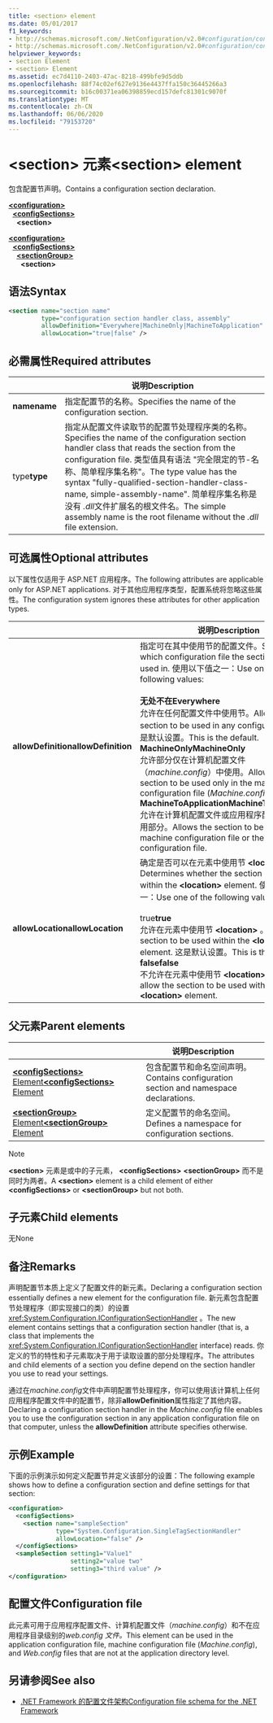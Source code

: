 ```yaml
---
title: <section> element
ms.date: 05/01/2017
f1_keywords:
- http://schemas.microsoft.com/.NetConfiguration/v2.0#configuration/configSections/section
- http://schemas.microsoft.com/.NetConfiguration/v2.0#configuration/configSections/sectionGroup/section
helpviewer_keywords:
- section Element
- <section> Element
ms.assetid: ec7d4110-2403-47ac-8218-499bfe9d5ddb
ms.openlocfilehash: 88f74c02ef627e9136e4437ffa150c36445266a3
ms.sourcegitcommit: b16c00371ea06398859ecd157defc81301c9070f
ms.translationtype: MT
ms.contentlocale: zh-CN
ms.lasthandoff: 06/06/2020
ms.locfileid: "79153720"
---
```

# <a name="section-element"></a><span data-ttu-id="c92e8-102">\<section> 元素</span><span class="sxs-lookup"><span data-stu-id="c92e8-102">\<section> element</span></span>

<span data-ttu-id="c92e8-103">包含配置节声明。</span><span class="sxs-lookup"><span data-stu-id="c92e8-103">Contains a configuration section declaration.</span></span>

[**\<configuration>**](configuration-element.md)\
&nbsp;&nbsp;[**\<configSections>**](configsections-element-for-configuration.md)\
&nbsp;&nbsp;&nbsp;&nbsp;**\<section>**

[**\<configuration>**](configuration-element.md)\
&nbsp;&nbsp;[**\<configSections>**](configsections-element-for-configuration.md)\
&nbsp;&nbsp;&nbsp;&nbsp;[**\<sectionGroup>**](sectiongroup-element-for-configsections.md)\
&nbsp;&nbsp;&nbsp;&nbsp;&nbsp;&nbsp;**\<section>**

## <a name="syntax"></a><span data-ttu-id="c92e8-104">语法</span><span class="sxs-lookup"><span data-stu-id="c92e8-104">Syntax</span></span>

```xml
<section name="section name"
         type="configuration section handler class, assembly"
         allowDefinition="Everywhere|MachineOnly|MachineToApplication"
         allowLocation="true|false" />
```

## <a name="required-attributes"></a><span data-ttu-id="c92e8-105">必需属性</span><span class="sxs-lookup"><span data-stu-id="c92e8-105">Required attributes</span></span>

|           | <span data-ttu-id="c92e8-106">说明</span><span class="sxs-lookup"><span data-stu-id="c92e8-106">Description</span></span> |
| --------- | ----------- |
| <span data-ttu-id="c92e8-107">**name**</span><span class="sxs-lookup"><span data-stu-id="c92e8-107">**name**</span></span>  | <span data-ttu-id="c92e8-108">指定配置节的名称。</span><span class="sxs-lookup"><span data-stu-id="c92e8-108">Specifies the name of the configuration section.</span></span> |
| <span data-ttu-id="c92e8-109">type</span><span class="sxs-lookup"><span data-stu-id="c92e8-109">**type**</span></span>  | <span data-ttu-id="c92e8-110">指定从配置文件读取节的配置节处理程序类的名称。</span><span class="sxs-lookup"><span data-stu-id="c92e8-110">Specifies the name of the configuration section handler class that reads the section from the configuration file.</span></span> <span data-ttu-id="c92e8-111">类型值具有语法 "完全限定的节-名称、简单程序集名称"。</span><span class="sxs-lookup"><span data-stu-id="c92e8-111">The type value has the syntax "fully-qualified-section-handler-class-name, simple-assembly-name".</span></span> <span data-ttu-id="c92e8-112">简单程序集名称是没有 *.dll*文件扩展名的根文件名。</span><span class="sxs-lookup"><span data-stu-id="c92e8-112">The simple assembly name is the root filename without the *.dll* file extension.</span></span> |

## <a name="optional-attributes"></a><span data-ttu-id="c92e8-113">可选属性</span><span class="sxs-lookup"><span data-stu-id="c92e8-113">Optional attributes</span></span>

<span data-ttu-id="c92e8-114">以下属性仅适用于 ASP.NET 应用程序。</span><span class="sxs-lookup"><span data-stu-id="c92e8-114">The following attributes are applicable only for ASP.NET applications.</span></span> <span data-ttu-id="c92e8-115">对于其他应用程序类型，配置系统将忽略这些属性。</span><span class="sxs-lookup"><span data-stu-id="c92e8-115">The configuration system ignores these attributes for other application types.</span></span>

|                     | <span data-ttu-id="c92e8-116">说明</span><span class="sxs-lookup"><span data-stu-id="c92e8-116">Description</span></span> |
| ------------------- | ----------- |
| <span data-ttu-id="c92e8-117">**allowDefinition**</span><span class="sxs-lookup"><span data-stu-id="c92e8-117">**allowDefinition**</span></span> | <span data-ttu-id="c92e8-118">指定可在其中使用节的配置文件。</span><span class="sxs-lookup"><span data-stu-id="c92e8-118">Specifies which configuration file the section can be used in.</span></span> <span data-ttu-id="c92e8-119">使用以下值之一：</span><span class="sxs-lookup"><span data-stu-id="c92e8-119">Use one of the following values:</span></span><br><br><span data-ttu-id="c92e8-120">**无处不在**</span><span class="sxs-lookup"><span data-stu-id="c92e8-120">**Everywhere**</span></span><br><span data-ttu-id="c92e8-121">允许在任何配置文件中使用节。</span><span class="sxs-lookup"><span data-stu-id="c92e8-121">Allows the section to be used in any configuration file.</span></span> <span data-ttu-id="c92e8-122">这是默认设置。</span><span class="sxs-lookup"><span data-stu-id="c92e8-122">This is the default.</span></span><br><span data-ttu-id="c92e8-123">**MachineOnly**</span><span class="sxs-lookup"><span data-stu-id="c92e8-123">**MachineOnly**</span></span><br><span data-ttu-id="c92e8-124">允许部分仅在计算机配置文件（*machine.config*）中使用。</span><span class="sxs-lookup"><span data-stu-id="c92e8-124">Allows the section to be used only in the machine configuration file (*Machine.config*).</span></span><br><span data-ttu-id="c92e8-125">**MachineToApplication**</span><span class="sxs-lookup"><span data-stu-id="c92e8-125">**MachineToApplication**</span></span><br><span data-ttu-id="c92e8-126">允许在计算机配置文件或应用程序配置文件中使用部分。</span><span class="sxs-lookup"><span data-stu-id="c92e8-126">Allows the section to be used in the machine configuration file or the application configuration file.</span></span> |
| <span data-ttu-id="c92e8-127">**allowLocation**</span><span class="sxs-lookup"><span data-stu-id="c92e8-127">**allowLocation**</span></span>   | <span data-ttu-id="c92e8-128">确定是否可以在元素中使用节 **\<location>** 。</span><span class="sxs-lookup"><span data-stu-id="c92e8-128">Determines whether the section can be used within the **\<location>** element.</span></span> <span data-ttu-id="c92e8-129">使用以下值之一：</span><span class="sxs-lookup"><span data-stu-id="c92e8-129">Use one of the following values:</span></span><br><br><span data-ttu-id="c92e8-130">true</span><span class="sxs-lookup"><span data-stu-id="c92e8-130">**true**</span></span><br><span data-ttu-id="c92e8-131">允许在元素中使用节 **\<location>** 。</span><span class="sxs-lookup"><span data-stu-id="c92e8-131">Allows the section to be used within the **\<location>** element.</span></span> <span data-ttu-id="c92e8-132">这是默认设置。</span><span class="sxs-lookup"><span data-stu-id="c92e8-132">This is the default.</span></span><br><span data-ttu-id="c92e8-133">**false**</span><span class="sxs-lookup"><span data-stu-id="c92e8-133">**false**</span></span><br><span data-ttu-id="c92e8-134">不允许在元素中使用节 **\<location>** 。</span><span class="sxs-lookup"><span data-stu-id="c92e8-134">Does not allow the section to be used within the **\<location>** element.</span></span> |

## <a name="parent-elements"></a><span data-ttu-id="c92e8-135">父元素</span><span class="sxs-lookup"><span data-stu-id="c92e8-135">Parent elements</span></span>

|     | <span data-ttu-id="c92e8-136">说明</span><span class="sxs-lookup"><span data-stu-id="c92e8-136">Description</span></span> |
| --- | ----------- |
| [<span data-ttu-id="c92e8-137">**\<configSections>** Element</span><span class="sxs-lookup"><span data-stu-id="c92e8-137">**\<configSections>** Element</span></span>](configsections-element-for-configuration.md) | <span data-ttu-id="c92e8-138">包含配置节和命名空间声明。</span><span class="sxs-lookup"><span data-stu-id="c92e8-138">Contains configuration section and namespace declarations.</span></span> |
| [<span data-ttu-id="c92e8-139">**\<sectionGroup>** Element</span><span class="sxs-lookup"><span data-stu-id="c92e8-139">**\<sectionGroup>** Element</span></span>](sectiongroup-element-for-configsections.md) | <span data-ttu-id="c92e8-140">定义配置节的命名空间。</span><span class="sxs-lookup"><span data-stu-id="c92e8-140">Defines a namespace for configuration sections.</span></span> |

> [!NOTE]
> <span data-ttu-id="c92e8-141">**\<section>** 元素是或中的子元素， **\<configSections>** **\<sectionGroup>** 而不是同时为两者。</span><span class="sxs-lookup"><span data-stu-id="c92e8-141">A **\<section>** element is a child element of either **\<configSections>** or **\<sectionGroup>** but not both.</span></span>

## <a name="child-elements"></a><span data-ttu-id="c92e8-142">子元素</span><span class="sxs-lookup"><span data-stu-id="c92e8-142">Child elements</span></span>

<span data-ttu-id="c92e8-143">无</span><span class="sxs-lookup"><span data-stu-id="c92e8-143">None</span></span>

## <a name="remarks"></a><span data-ttu-id="c92e8-144">备注</span><span class="sxs-lookup"><span data-stu-id="c92e8-144">Remarks</span></span>

<span data-ttu-id="c92e8-145">声明配置节本质上定义了配置文件的新元素。</span><span class="sxs-lookup"><span data-stu-id="c92e8-145">Declaring a configuration section essentially defines a new element for the configuration file.</span></span> <span data-ttu-id="c92e8-146">新元素包含配置节处理程序（即实现接口的类）的设置 <xref:System.Configuration.IConfigurationSectionHandler> 。</span><span class="sxs-lookup"><span data-stu-id="c92e8-146">The new element contains settings that a configuration section handler (that is, a class that implements the <xref:System.Configuration.IConfigurationSectionHandler> interface) reads.</span></span> <span data-ttu-id="c92e8-147">你定义的节的特性和子元素取决于用于读取设置的部分处理程序。</span><span class="sxs-lookup"><span data-stu-id="c92e8-147">The attributes and child elements of a section you define depend on the section handler you use to read your settings.</span></span>

<span data-ttu-id="c92e8-148">通过在*machine.config*文件中声明配置节处理程序，你可以使用该计算机上任何应用程序配置文件中的配置节，除非**allowDefinition**属性指定了其他内容。</span><span class="sxs-lookup"><span data-stu-id="c92e8-148">Declaring a configuration section handler in the *Machine.config* file enables you to use the configuration section in any application configuration file on that computer, unless the **allowDefinition** attribute specifies otherwise.</span></span>

## <a name="example"></a><span data-ttu-id="c92e8-149">示例</span><span class="sxs-lookup"><span data-stu-id="c92e8-149">Example</span></span>

<span data-ttu-id="c92e8-150">下面的示例演示如何定义配置节并定义该部分的设置：</span><span class="sxs-lookup"><span data-stu-id="c92e8-150">The following example shows how to define a configuration section and define settings for that section:</span></span>

```xml
<configuration>
  <configSections>
    <section name="sampleSection"
             type="System.Configuration.SingleTagSectionHandler"
             allowLocation="false" />
  </configSections>
  <sampleSection setting1="Value1"
                 setting2="value two"
                 setting3="third value" />
</configuration>
```

## <a name="configuration-file"></a><span data-ttu-id="c92e8-151">配置文件</span><span class="sxs-lookup"><span data-stu-id="c92e8-151">Configuration file</span></span>

<span data-ttu-id="c92e8-152">此元素可用于应用程序配置文件、计算机配置文件（*machine.config*）和不在应用程序目录级别的*web.config 文件。*</span><span class="sxs-lookup"><span data-stu-id="c92e8-152">This element can be used in the application configuration file, machine configuration file (*Machine.config*), and *Web.config* files that are not at the application directory level.</span></span>

## <a name="see-also"></a><span data-ttu-id="c92e8-153">另请参阅</span><span class="sxs-lookup"><span data-stu-id="c92e8-153">See also</span></span>

- [<span data-ttu-id="c92e8-154">.NET Framework 的配置文件架构</span><span class="sxs-lookup"><span data-stu-id="c92e8-154">Configuration file schema for the .NET Framework</span></span>](index.md)
